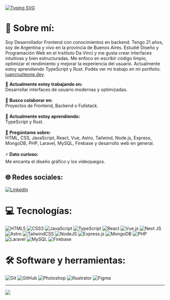 [![Typing SVG](https://readme-typing-svg.herokuapp.com?color=00BFFF&size=35&center=true&vCenter=true&width=1000&lines=¡Bienvenido+a+mi+perfil+de+GitHub!;Mi+nombre+es+Juan+Cruz+Leone;Soy+Desarrollador+Frontend)](https://git.io/typing-svg)

# 💫 Sobre mí:

Soy Desarrollador Frontend con conocimientos en backend. Tengo 21 años, soy de Argentina y vivo en la provincia de Buenos Aires. Estudié Diseño y Programación Web en el Instituto Da Vinci y me gusta crear interfaces intuitivas y bien estructuradas. Me enfoco en escribir código limpio, optimizar el rendimiento y mejorar la experiencia del usuario. Actualmente estoy aprendiendo TypeScript y Rust. Podés ver mi trabajo en mi portfolio: [juancruzleone.dev](https://juancruzleone.dev).

🔭 **Actualmente estoy trabajando en:**  <br>Desarrollar interfaces de usuario modernas y optimizadas.<br><br>👯 **Busco colaborar en:**  <br>Proyectos de Frontend, Backend o Fullstack.<br><br>🌱 **Actualmente estoy aprendiendo:**  <br>TypeScript y Rust.<br><br>💬 **Pregúntame sobre:**  <br>HTML, CSS, JavaScript, React, Vue, Astro, Tailwind, Node.js, Express, MongoDB, PHP, Laravel, MySQL, Firebase y desarrollo web en general.<br><br>⚡ **Dato curioso:**  <br>Me encanta el diseño gráfico y los videojuegos.

## 🌐 Redes sociales:
[![LinkedIn](https://img.shields.io/badge/LinkedIn-%230077B5.svg?logo=linkedin&logoColor=white)](https://www.linkedin.com/in/juan-cruz-leone/)

# 💻 Tecnologías:
![HTML5](https://img.shields.io/badge/html5-%23E34F26.svg?style=for-the-badge&logo=html5&logoColor=white) ![CSS3](https://img.shields.io/badge/css3-%231572B6.svg?style=for-the-badge&logo=css3&logoColor=white) ![JavaScript](https://img.shields.io/badge/javascript-%23323330.svg?style=for-the-badge&logo=javascript&logoColor=%23F7DF1E) ![TypeScript](https://img.shields.io/badge/typescript-%23007ACC.svg?style=for-the-badge&logo=typescript&logoColor=white) ![React](https://img.shields.io/badge/react-%2320232a.svg?style=for-the-badge&logo=react&logoColor=%2361DAFB) ![Vue.js](https://img.shields.io/badge/vuejs-%2335495e.svg?style=for-the-badge&logo=vuedotjs&logoColor=%234FC08D) ![Next JS](https://img.shields.io/badge/Next-black?style=for-the-badge&logo=next.js&logoColor=white) ![Astro](https://img.shields.io/badge/Astro-FF5D01?style=for-the-badge&logo=astro&logoColor=white) ![TailwindCSS](https://img.shields.io/badge/tailwindcss-%2338B2AC.svg?style=for-the-badge&logo=tailwind-css&logoColor=white) ![NodeJS](https://img.shields.io/badge/node.js-6DA55F?style=for-the-badge&logo=node.js&logoColor=white) ![Express.js](https://img.shields.io/badge/express.js-%23404d59.svg?style=for-the-badge&logo=express&logoColor=%2361DAFB) ![MongoDB](https://img.shields.io/badge/MongoDB-%234ea94b.svg?style=for-the-badge&logo=mongodb&logoColor=white) ![PHP](https://img.shields.io/badge/php-%23777BB4.svg?style=for-the-badge&logo=php&logoColor=white) ![Laravel](https://img.shields.io/badge/laravel-%23FF2D20.svg?style=for-the-badge&logo=laravel&logoColor=white) ![MySQL](https://img.shields.io/badge/mysql-%2300f.svg?style=for-the-badge&logo=mysql&logoColor=white) ![Firebase](https://img.shields.io/badge/firebase-%23039BE5.svg?style=for-the-badge&logo=firebase)

# 🛠️ Software y herramientas:
![Git](https://img.shields.io/badge/git-%23F05033.svg?style=for-the-badge&logo=git&logoColor=white) ![GitHub](https://img.shields.io/badge/github-%23121011.svg?style=for-the-badge&logo=github&logoColor=white) ![Photoshop](https://img.shields.io/badge/adobe%20photoshop-%2331A8FF.svg?style=for-the-badge&logo=adobe%20photoshop&logoColor=white) ![Illustrator](https://img.shields.io/badge/adobe%20illustrator-%23FF9A00.svg?style=for-the-badge&logo=adobe%20illustrator&logoColor=white) ![Figma](https://img.shields.io/badge/figma-%23F24E1E.svg?style=for-the-badge&logo=figma&logoColor=white)

---
[![](https://visitcount.itsvg.in/api?id=JuanCruzLeone&icon=0&color=0)](https://visitcount.itsvg.in)
